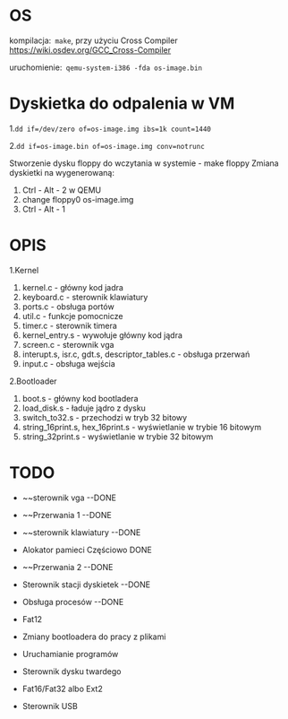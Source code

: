 # OS 

kompilacja:` make`, przy użyciu Cross Compiler https://wiki.osdev.org/GCC_Cross-Compiler

uruchomienie:` qemu-system-i386 -fda os-image.bin`

# Dyskietka do odpalenia w VM
1.`dd if=/dev/zero of=os-image.img ibs=1k count=1440`

2.`dd if=os-image.bin of=os-image.img conv=notrunc`

Stworzenie dysku floppy do wczytania w systemie - make floppy
Zmiana dyskietki na wygenerowaną:
1. Ctrl - Alt - 2 w QEMU
2. change floppy0 os-image.img
3. Ctrl - Alt - 1

# OPIS

1.Kernel
  1. kernel.c - główny kod jadra
  2. keyboard.c - sterownik klawiatury
  3. ports.c - obsługa portów
  4. util.c - funkcje pomocnicze
  5. timer.c - sterownik timera
  6. kernel_entry.s - wywołuje główny kod jądra
  7. screen.c - sterownik vga
  8. interupt.s, isr.c, gdt.s, descriptor_tables.c - obsługa przerwań
  9. input.c - obsługa wejścia

2.Bootloader
  1. boot.s - główny kod bootladera
  2. load_disk.s - ładuje jądro z dysku
  3. switch_to32.s - przechodzi w tryb 32 bitowy
  4. string_16print.s, hex_16print.s - wyświetlanie w trybie 16 bitowym
  5. string_32print.s - wyświetlanie w trybie 32 bitowym

# TODO

  - ~~sterownik vga --DONE
  - ~~Przerwania 1 --DONE
  - ~~sterownik klawiatury --DONE

  - Alokator pamieci Częściowo DONE
  - ~~Przerwania 2 --DONE
  - Sterownik stacji dyskietek --DONE
  - Obsługa procesów --DONE
  - Fat12
  - Zmiany bootloadera do pracy z plikami 
  - Uruchamianie programów

  - Sterownik dysku twardego
  - Fat16/Fat32 albo Ext2
  - Sterownik USB

